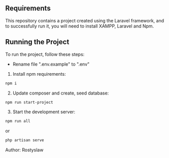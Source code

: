 ## Requirements

This repository contains a project created using the Laravel framework, and to successfully run it, you will need to install XAMPP, Laravel and Npm.

## Running the Project

To run the project, follow these steps:
- Rename file ".env.example" to ".env"

1. Install npm requirements:

```bash
npm i
```

2. Update composer and create, seed database:
```bash
npm run start-project 
```

3. Start the development server:
```bash
npm run all
```
or
```bash
php artisan serve
```

Author: Rostyslaw
